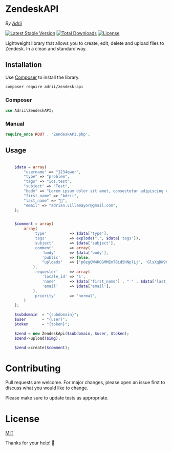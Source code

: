 # ZendeskAPI

*By [Adrii](https://github.com/AdrianVillamayor)*

[![Latest Stable Version](https://img.shields.io/packagist/v/adrii/zendesk-api)](https://packagist.org/packages/adrii/zendesk-api)
[![Total Downloads](https://img.shields.io/packagist/dt/adrii/zendesk-api)](https://packagist.org/packages/adrii/zendesk-api)
[![License](https://img.shields.io/github/license/AdrianVillamayor/ZendeskAPI)](https://github.com/AdrianVillamayor/ZendeskAPI/blob/main/LICENSE)

Lightweight library that allows you to create, edit, delete and upload files to Zendesk. In a clean and standard way.

## Installation

Use [Composer](https://getcomposer.org/) to install the library.

```bash
composer require adrii/zendesk-api
```

### Composer
```php
use Adrii\ZendeskAPI;
```

### Manual

```php
require_once ROOT . 'ZendeskAPI.php';
```


## Usage

``` php
    
    $data = array(
        "username" => "1234qwer",
        "type" => "problem",
        "tags" => "ios,test",
        "subject" => "Test",
        "body" => "Lorem ipsum dolor sit amet, consectetur adipiscing elit. Aenean tempor semper enim. Nam non semper ligula. Vestibulum sapien sapien, hendrerit pharetra elementum a, faucibus id nisl. Aenean ornare rhoncus ligula, eget efficitur augue suscipit vehicula. Fusce faucibus odio magna, sit amet aliquet ipsum sodales a.",
        "first_name" => "Adrii",
        "last_name" => "🍍",
        "email" => "adrian.villamayor@gmail.com",
    );


    $comment = array(
        array(
            'type'          => $data['type'],
            'tags'          => explode(",", $data['tags']),
            'subject'       => $data['subject'],
            'comment'       => array(
                'body'      => $data['body'],
                'public'    => false,
                "uploads"   => ["p0zgQW4KOGMMEmT8id5HNplLj", 'GlsXqDW9Kbn95dllS96RaHAd9']
            ),
            'requester'     => array(
                'locale_id' => '1',
                'name'      => $data['first_name'] . " " . $data['last_name'],
                'email'     => $data['email'],
            ),
            'priority'      => 'normal',
        )
    );

    $subdomain  = "{subdomain}";
    $user       = "{user}";
    $token      = "{token}";

    $zend = new ZendeskApi($subdomain, $user, $token);
    $zend->upload($img);

    $zend->create($comment);

```


# Contributing
Pull requests are welcome. For major changes, please open an issue first to discuss what you would like to change.

Please make sure to update tests as appropriate.

# License
[MIT](https://github.com/AdrianVillamayor/ZendeskAPI/blob/main/LICENSE)

Thanks for your help! 🎉
